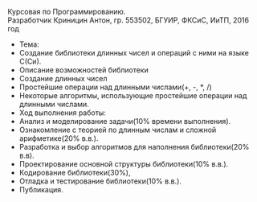 Курсовая по Программированию.  
 Разработчик Криницин Антон,
 гр. 553502, БГУИР, ФКСиС, ИиТП, 2016 год

+ Тема:
 + Создание библиотеки длинных чисел и операций с ними на языке С(Си).
+ Описание возможностей библиотеки
 + Создание длинных чисел
 + Простейшие операции над длинными числами(+, -, *, /)
 + Некоторые алгоритмы, использующие простейшие операции над длинными числами.
+ Ход выполнения работы:
 + Анализ и моделирование задачи(10% времени выполнения).
 + Ознакомление с теорией по длинным числам и сложной арифметике(20% в.в.).
 + Разработка и выбор алгоритмов для наполнения библиотеки(20% в.в).
 + Проектирование основной структуры библиотеки(10% в.в.).
 + Кодирование библиотеки(30%),
 + Отладка и тестирование библиотеки(10% в.в.).
 + Публикация.
